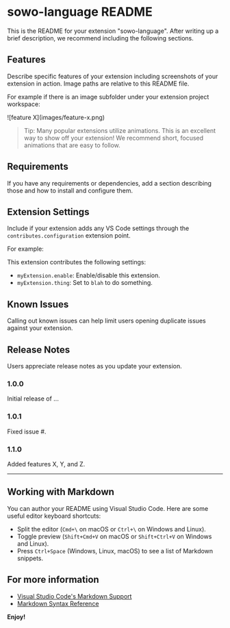 # sowo-language README

This is the README for your extension "sowo-language". After writing up a brief description, we recommend including the following sections.

## Features

Describe specific features of your extension including screenshots of your extension in action. Image paths are relative to this README file.

For example if there is an image subfolder under your extension project workspace:

\!\[feature X\]\(images/feature-x.png\)

> Tip: Many popular extensions utilize animations. This is an excellent way to show off your extension! We recommend short, focused animations that are easy to follow.

## Requirements

If you have any requirements or dependencies, add a section describing those and how to install and configure them.

## Extension Settings

Include if your extension adds any VS Code settings through the `contributes.configuration` extension point.

For example:

This extension contributes the following settings:

-   `myExtension.enable`: Enable/disable this extension.
-   `myExtension.thing`: Set to `blah` to do something.

## Known Issues

Calling out known issues can help limit users opening duplicate issues against your extension.

## Release Notes

Users appreciate release notes as you update your extension.

### 1.0.0

Initial release of ...

### 1.0.1

Fixed issue #.

### 1.1.0

Added features X, Y, and Z.

---

## Working with Markdown

You can author your README using Visual Studio Code. Here are some useful editor keyboard shortcuts:

-   Split the editor (`Cmd+\` on macOS or `Ctrl+\` on Windows and Linux).
-   Toggle preview (`Shift+Cmd+V` on macOS or `Shift+Ctrl+V` on Windows and Linux).
-   Press `Ctrl+Space` (Windows, Linux, macOS) to see a list of Markdown snippets.

## For more information

-   [Visual Studio Code's Markdown Support](http://code.visualstudio.com/docs/languages/markdown)
-   [Markdown Syntax Reference](https://help.github.com/articles/markdown-basics/)

**Enjoy!**
